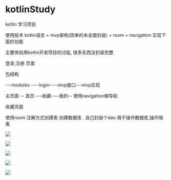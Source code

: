 # kotlinStudy
kotlin 学习项目

使用技术  kotlin语言 + mvp架构(简单的未全面封装) + room + navigation  实现下面的功能

主要体验用kotlin开发项目的过程, 很多东西没封装完整.

登录,注册 页面

包结构

---modules
----login----mvp接口---mvp实现


主页面
 -- 首页 ---收藏----我的-- 使用navigation做导航

收藏页面

使用room   注解方式创建表 创建数据库 . 自己封装个dao 用于操作数据库,操作隔离

![](https://liudao01.github.io/picture/img/2C25A1DE-D13B-4FF9-A4DB-B68029FF0F70.png)


![](https://liudao01.github.io/picture/img/FDF3BB9F-A5B1-4B7F-BB2E-DED757DB544E.png)


![](https://liudao01.github.io/picture/img/A87BCB63-D1F5-4234-BCB5-0785856A5CCE.png)

![](https://liudao01.github.io/picture/img/4BF247EE-94A1-46FF-AF18-2B0F704996B1.png)



![](https://liudao01.github.io/picture/img/QQ20210509-154729.gif)
